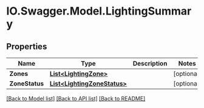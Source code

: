 # IO.Swagger.Model.LightingSummary
## Properties

Name | Type | Description | Notes
------------ | ------------- | ------------- | -------------
**Zones** | [**List&lt;LightingZone&gt;**](LightingZone.md) |  | [optional] 
**ZoneStatus** | [**List&lt;LightingZoneStatus&gt;**](LightingZoneStatus.md) |  | [optional] 

[[Back to Model list]](../README.md#documentation-for-models) [[Back to API list]](../README.md#documentation-for-api-endpoints) [[Back to README]](../README.md)

